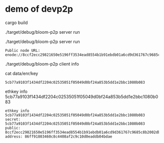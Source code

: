 # demo of devp2p 

cargo build

./target/debug/bloom-p2p server run

./target/debug/bloom-p2p server run

```text
Public node URL: enode://8ccf2ecc29821650e5196ff3534ead8554b1b91ebdb01a6cd9d361767c9685c8b2002db17c9abd3eabace45d21decd884d12c12a988df42ffa7e9494a56ea87e@192.168.18.170:33030
```

./target/debug/bloom-p2p client info

cat data/enr/key

```text
5cb77a9103f1434df2204c02535051f05049d0bf24a853b5dd1e2bbc1080b083
```

ethkey info 5cb77a9103f1434df2204c02535051f05049d0bf24a853b5dd1e2bbc1080b083

```text
ethkey info 5cb77a9103f1434df2204c02535051f05049d0bf24a853b5dd1e2bbc1080b083
secret:  5cb77a9103f1434df2204c02535051f05049d0bf24a853b5dd1e2bbc1080b083
public:  8ccf2ecc29821650e5196ff3534ead8554b1b91ebdb01a6cd9d361767c9685c8b2002db17c9abd3eabace45d21decd884d12c12a988df42ffa7e9494a56ea87e
address: 86ff91803460c8c4408af2c9c10d0eaddb04bdae
```


